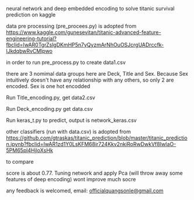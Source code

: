 neural network and deep embedded encoding to solve titanic survival prediction on kaggle

data pre processing (pre_procees.py) is adopted from 
https://www.kaggle.com/gunesevitan/titanic-advanced-feature-engineering-tutorial?fbclid=IwAR0TgrZslgDKmHP5n7yQyzmArNhOuOSJcrgUADrccfk-lJkdqbwRvCMlpwo

in order to run pre_process.py to create data1.csv

there are 3 nomimal data groups here are Deck, Title and Sex. Because Sex intuitively doesn't have any relationship with any others, so only 2 are encoded. Sex is one hot encodded

Run Title_encoding.py, get data2.csv

Run Deck_encoding.py get data.csv

Run keras_t.py to predict, output is network_keras.csv

other classifiers (run with data.csv) is adopted from 
https://github.com/gtraskas/titanic_prediction/blob/master/titanic_prediction.ipynb?fbclid=IwAR1zd1Y0LsKFM68ir724Kkv2nkiRoRwDwkVf8IwIaO-5PM65pl4HjloXsHk

to compare

score is about 0.77. Tuning network and apply Pca (will throw away some features of deep encoding) wont improve much socre

any feedback is welcomed, email: officialquangsonle@gmail.com
